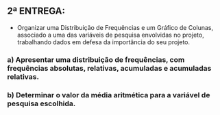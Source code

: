 ## 2ª ENTREGA:

- Organizar uma Distribuição de Frequências e um Gráfico de Colunas, associado a uma das variáveis de pesquisa envolvidas no projeto, trabalhando dados em defesa da importância do seu projeto.
### a) Apresentar uma distribuição de frequências, com frequências absolutas, relativas, acumuladas e acumuladas relativas.
### b) Determinar o valor da média aritmética para a variável de pesquisa escolhida.
